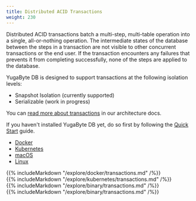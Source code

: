 ```yaml
---
title: Distributed ACID Transactions
weight: 230
---
```


Distributed ACID transactions batch a multi-step, multi-table operation into a single, all-or-nothing operation. The intermediate states of the database between the steps in a transaction are not visible to other concurrent transactions or the end user. If the transaction encounters any failures that prevents it from completing successfully, none of the steps are applied to the database.

YugaByte DB is designed to support transactions at the following isolation levels:

- Snapshot Isolation (currently supported)
- Serializable (work in progress)

You can [read more about transactions](/architecture/transactions/) in our architecture docs.

If you haven't installed YugaByte DB yet, do so first by following the [Quick Start](/quick-start/install/) guide.

<ul class="nav nav-tabs">
  <li class="active">
    <a data-toggle="tab" href="#docker">
      <i class="icon-docker"></i>
      Docker
    </a>
  </li>
  <li>
    <a data-toggle="tab" href="#kubernetes">
      <i class="fa fa-cubes" aria-hidden="true"></i>
      Kubernetes
    </a>
  </li>
  <li >
    <a data-toggle="tab" href="#macos">
      <i class="fa fa-apple" aria-hidden="true"></i>
      macOS
    </a>
  </li>
  <li>
    <a data-toggle="tab" href="#linux">
      <i class="fa fa-linux" aria-hidden="true"></i>
      Linux
    </a>
  </li>
</ul>

<div class="tab-content">
  <div id="docker" class="tab-pane fade in active">
    {{% includeMarkdown "/explore/docker/transactions.md" /%}}
  </div>
  <div id="kubernetes" class="tab-pane fade">
    {{% includeMarkdown "/explore/kubernetes/transactions.md" /%}}
  </div>
  <div id="macos" class="tab-pane fade">
    {{% includeMarkdown "/explore/binary/transactions.md" /%}}
  </div>
  <div id="linux" class="tab-pane fade">
    {{% includeMarkdown "/explore/binary/transactions.md" /%}}
  </div> 
</div>
